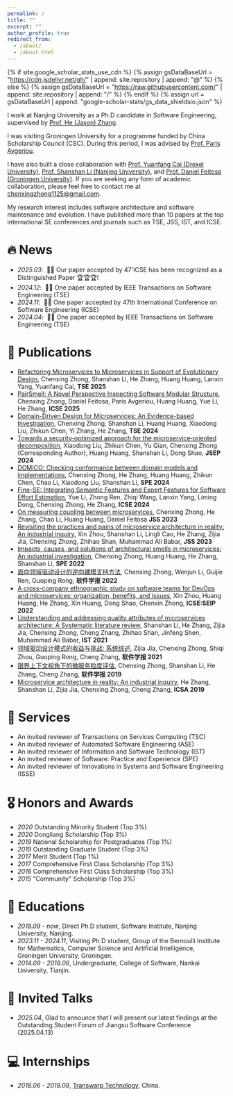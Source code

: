 ```yaml
---
permalink: /
title: ""
excerpt: ""
author_profile: true
redirect_from: 
  - /about/
  - /about.html
---
```


{% if site.google_scholar_stats_use_cdn %}
{% assign gsDataBaseUrl = "https://cdn.jsdelivr.net/gh/" | append: site.repository | append: "@" %}
{% else %}
{% assign gsDataBaseUrl = "https://raw.githubusercontent.com/" | append: site.repository | append: "/" %}
{% endif %}
{% assign url = gsDataBaseUrl | append: "google-scholar-stats/gs_data_shieldsio.json" %}

<span class='anchor' id='about-me'></span>

I work at Nanjing University as a Ph.D candidate in Software Engineering, supervised by <a href="https://softeng.nju.edu.cn/faculty/HeZhang/index.html">Prof. He (Jason) Zhang</a>.

I was visiting Groningen University for a programme funded by China Scholarship Council (CSC). During this period, I was advised by <a href="https://www.cs.rug.nl/~paris/">Prof. Paris Avgeriou</a>. 

I have also built a close collaboration with <a href="https://www.cs.drexel.edu/~yc349/">Prof. Yuanfang Cai (Drexel University)</a>, <a href="https://scholar.google.com.hk/citations?user=E86VWYEAAAAJ&hl=zh-CN">Prof. Shanshan Li (Nanjing University)</a>, and <a href="https://scholar.google.com.hk/citations?user=b4SXLNEAAAAJ&hl=zh-CN">Prof. Daniel Feitosa (Groningen University)</a>.
If you are seeking any form of academic collaboration, please feel free to contact me at <a href="mailto:chenxingzhong1125@gmail.com">chenxingzhong1125@gmail.com</a>.

My research interest includes software architecture and software maintenance and evolution. I have published more than 10 papers at the top international SE conferences and journals such as TSE, JSS, IST, and ICSE.


# 🔥 News
- *2025.03*: &nbsp;🎉🎉 Our paper accepted by 47'ICSE has been recognized as a Distinguished Paper 🏆🏆🏆!
- *2024.12*: &nbsp;🎉🎉 One paper accepted by IEEE Transactions on Software Engineering (TSE)
- *2024.11*: &nbsp;🎉🎉 One paper accepted by 47th International Conference on Software Engineering (ICSE)
- *2024.04*: &nbsp;🎉🎉 One paper accepted by IEEE Transactions on Software Engineering (TSE)


# 📝 Publications 

[//]: # (<div class='paper-box'><div class='paper-box-image'><div><div class="badge">CVPR 2016</div><img src='images/500x300.png' alt="sym" width="100%"></div></div>)

[//]: # (<div class='paper-box-text' markdown="1">)

[//]: # ()
[//]: # ([Deep Residual Learning for Image Recognition]&#40;https://openaccess.thecvf.com/content_cvpr_2016/papers/He_Deep_Residual_Learning_CVPR_2016_paper.pdf&#41;)

[//]: # ()
[//]: # (**Kaiming He**, Xiangyu Zhang, Shaoqing Ren, Jian Sun)

[//]: # ()
[//]: # ([**Project**]&#40;https://scholar.google.com/citations?view_op=view_citation&hl=zh-CN&user=St_b4OUAAAAJ&citation_for_view=St_b4OUAAAAJ:qjMakFHDy7sC&#41; <strong><span class='show_paper_citations' data='St_b4OUAAAAJ:qjMakFHDy7sC'></span></strong>)

[//]: # (- Lorem ipsum dolor sit amet, consectetur adipiscing elit. Vivamus ornare aliquet ipsum, ac tempus justo dapibus sit amet. )

[//]: # (</div>)

[//]: # (</div>)
- [Refactoring Microservices to Microservices in Support of Evolutionary Design](https://scholar.google.com.hk/citations?view_op=view_citation&hl=zh-CN&user=St_b4OUAAAAJ&sortby=pubdate&citation_for_view=St_b4OUAAAAJ:_kc_bZDykSQC), Chenxing Zhong, Shanshan Li, He Zhang, Huang Huang, Lanxin Yang, Yuanfang Cai, **TSE 2025**
- [PairSmell: A Novel Perspective Inspecting Software Modular Structure](https://scholar.google.com.hk/citations?view_op=view_citation&hl=zh-CN&user=St_b4OUAAAAJ&sortby=pubdate&citation_for_view=St_b4OUAAAAJ:ULOm3_A8WrAC), Chenxing Zhong, Daniel Feitosa, Paris Avgeriou, Huang Huang, Yue Li, He Zhang, **ICSE 2025**
- [Domain-Driven Design for Microservices: An Evidence-based Investigation](https://scholar.google.com.hk/citations?view_op=view_citation&hl=zh-CN&user=St_b4OUAAAAJ&citation_for_view=St_b4OUAAAAJ:kNdYIx-mwKoC), Chenxing Zhong, Shanshan Li, Huang Huang, Xiaodong Liu, Zhikun Chen, Yi Zhang, He Zhang, **TSE 2024**
- [Towards a security‐optimized approach for the microservice‐oriented decomposition](https://scholar.google.com.hk/citations?view_op=view_citation&hl=zh-CN&user=St_b4OUAAAAJ&citation_for_view=St_b4OUAAAAJ:KlAtU1dfN6UC), Xiaodong Liu, Zhikun Chen, Yu Qian, Chenxing Zhong (Corresponding Author), Huang Huang, Shanshan Li, Dong Shao, **JSEP 2024**
- [DOMICO: Checking conformance between domain models and implementations](https://scholar.google.com.hk/citations?view_op=view_citation&hl=zh-CN&user=St_b4OUAAAAJ&citation_for_view=St_b4OUAAAAJ:3fE2CSJIrl8C), Chenxing Zhong, He Zhang, Huang Huang, Zhikun Chen, Chao Li, Xiaodong Liu, Shanshan Li, **SPE 2024**
- [Fine-SE: Integrating Semantic Features and Expert Features for Software Effort Estimation](https://scholar.google.com.hk/citations?view_op=view_citation&hl=zh-CN&user=St_b4OUAAAAJ&citation_for_view=St_b4OUAAAAJ:0EnyYjriUFMC), Yue Li, Zhong Ren, Zhiqi Wang, Lanxin Yang, Liming Dong, Chenxing Zhong, He Zhang, **ICSE 2024**
- [On measuring coupling between microservices](https://scholar.google.com.hk/citations?view_op=view_citation&hl=zh-CN&user=St_b4OUAAAAJ&citation_for_view=St_b4OUAAAAJ:roLk4NBRz8UC), Chenxing Zhong, He Zhang, Chao Li, Huang Huang, Daniel Feitosa **JSS 2023**
- [Revisiting the practices and pains of microservice architecture in reality: An industrial inquiry](https://scholar.google.com.hk/citations?view_op=view_citation&hl=zh-CN&user=St_b4OUAAAAJ&citation_for_view=St_b4OUAAAAJ:eQOLeE2rZwMC), Xin Zhou, Shanshan Li, Lingli Cao, He Zhang, Zijia Jia, Chenxing Zhong, Zhihao Shan, Muhammad Ali Babar, **JSS 2023**
- [Impacts, causes, and solutions of architectural smells in microservices: An industrial investigation](https://scholar.google.com.hk/citations?view_op=view_citation&hl=zh-CN&user=St_b4OUAAAAJ&citation_for_view=St_b4OUAAAAJ:zYLM7Y9cAGgC), Chenxing Zhong, Huang Huang, He Zhang, Shanshan Li, **SPE 2022**
- [面向领域驱动设计的逆向建模支持方法](https://scholar.google.com.hk/citations?view_op=view_citation&hl=zh-CN&user=St_b4OUAAAAJ&citation_for_view=St_b4OUAAAAJ:WF5omc3nYNoC), Chenxing Zhong, Wenjun Li, Guijie Ren, Guoping Rong, **软件学报 2022**
- [A cross-company ethnographic study on software teams for DevOps and microservices: organization, benefits, and issues](https://scholar.google.com.hk/citations?view_op=view_citation&hl=zh-CN&user=St_b4OUAAAAJ&citation_for_view=St_b4OUAAAAJ:Tyk-4Ss8FVUC), Xin Zhou, Huang Huang, He Zhang, Xin Huang, Dong Shao, Chenxin Zhong, **ICSE:SEIP 2022**
- [Understanding and addressing quality attributes of microservices architecture: A Systematic literature review](https://scholar.google.com.hk/citations?view_op=view_citation&hl=zh-CN&user=St_b4OUAAAAJ&citation_for_view=St_b4OUAAAAJ:qjMakFHDy7sC), Shanshan Li, He Zhang, Zijia Jia, Chenxing Zhong, Cheng Zhang, Zhihao Shan, Jinfeng Shen, Muhammad Ali Babar, **IST 2021**
- [领域驱动设计模式的收益与挑战: 系统综述](https://scholar.google.com.hk/citations?view_op=view_citation&hl=zh-CN&user=St_b4OUAAAAJ&citation_for_view=St_b4OUAAAAJ:Y0pCki6q_DkC), Zijia Jia, Chenxing Zhong, Shiqi Zhou, Guoping Rong, Cheng Zhang, **软件学报 2021**
- [限界上下文视角下的微服务粒度评估](https://scholar.google.com.hk/citations?view_op=view_citation&hl=zh-CN&user=St_b4OUAAAAJ&citation_for_view=St_b4OUAAAAJ:2osOgNQ5qMEC), Chenxing Zhong, Shanshan Li, He Zhang, Cheng Zhang, **软件学报 2019**
- [Microservice architecture in reality: An industrial inquiry](https://scholar.google.com.hk/citations?view_op=view_citation&hl=zh-CN&user=St_b4OUAAAAJ&citation_for_view=St_b4OUAAAAJ:9yKSN-GCB0IC), He Zhang, Shanshan Li, Zijia Jia, Chenxing Zhong, Cheng Zhang, **ICSA 2019**


# 🌠 Services
- An invited reviewer of Transactions on Services Computing (TSC)
- An invited reviewer of Automated Software Engineering (ASE)
- An invited reviewer of Information and Software Technology (IST)
- An invited reviewer of Software: Practice and Experience (SPE)
- An invited reviewer of Innovations in Systems and Software Engineering (ISSE)

# 🎖 Honors and Awards
- *2020* Outstanding Minority Student (Top 3%)
- *2020* Dongliang Scholarship (Top 3%)
- *2019* National Scholarship for Postgraduates (Top 1%) 
- *2019* Outstanding Graduate Student (Top 3%)
- *2017* Merit Student (Top 1%)
- *2017* Comprehensive First Class Scholarship (Top 3%)
- *2016* Comprehensive First Class Scholarship (Top 3%)
- *2015* "Community" Scholarship (Top 3%)

# 📖 Educations
- *2018.09 - now*, Direct Ph.D student, Software Institute, Nanjing University, Nanjing.
- *2023.11 - 2024.11*, Visiting Ph.D student, Group of the Bernoulli Institute for Mathematics, Computer Science and Artificial Intelligence, Groningen University, Groningen.
- *2014.09 - 2018.06*, Undergraduate, College of Software, Nankai University, Tianjin. 

# 💬 Invited Talks

- *2025.04*, Glad to announce that I will present our latest findings at the Outstanding Student Forum of Jiangsu Software Conference (2025.04.13)

[//]: # (- *2021.03*, Lorem ipsum dolor sit amet, consectetur adipiscing elit. Vivamus ornare aliquet ipsum, ac tempus justo dapibus sit amet.  \| [\[video\]]&#40;https://github.com/&#41;)

# 💻 Internships
- *2018.06 - 2018.08*, [Transwarp Technology](https://www.transwarp.cn/), China.